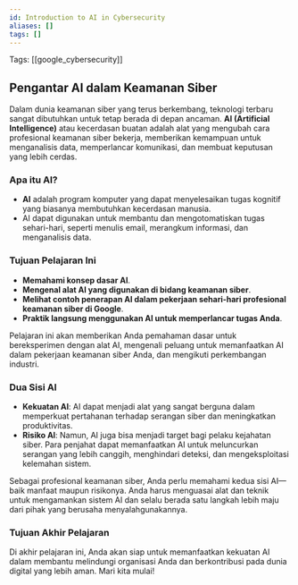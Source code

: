 ```yaml
---
id: Introduction to AI in Cybersecurity
aliases: []
tags: []
---
```


Tags: [[google_cybersecurity]]

## Pengantar AI dalam Keamanan Siber

Dalam dunia keamanan siber yang terus berkembang, teknologi terbaru sangat dibutuhkan untuk tetap berada di depan ancaman. **AI (Artificial Intelligence)** atau kecerdasan buatan adalah alat yang mengubah cara profesional keamanan siber bekerja, memberikan kemampuan untuk menganalisis data, memperlancar komunikasi, dan membuat keputusan yang lebih cerdas.

### Apa itu AI?

- **AI** adalah program komputer yang dapat menyelesaikan tugas kognitif yang biasanya membutuhkan kecerdasan manusia.
- AI dapat digunakan untuk membantu dan mengotomatiskan tugas sehari-hari, seperti menulis email, merangkum informasi, dan menganalisis data.

### Tujuan Pelajaran Ini

- **Memahami konsep dasar AI**.
- **Mengenal alat AI yang digunakan di bidang keamanan siber**.
- **Melihat contoh penerapan AI dalam pekerjaan sehari-hari profesional keamanan siber di Google**.
- **Praktik langsung menggunakan AI untuk memperlancar tugas Anda**.

Pelajaran ini akan memberikan Anda pemahaman dasar untuk bereksperimen dengan alat AI, mengenali peluang untuk memanfaatkan AI dalam pekerjaan keamanan siber Anda, dan mengikuti perkembangan industri.

### Dua Sisi AI

- **Kekuatan AI**: AI dapat menjadi alat yang sangat berguna dalam memperkuat pertahanan terhadap serangan siber dan meningkatkan produktivitas.
- **Risiko AI**: Namun, AI juga bisa menjadi target bagi pelaku kejahatan siber. Para penjahat dapat memanfaatkan AI untuk meluncurkan serangan yang lebih canggih, menghindari deteksi, dan mengeksploitasi kelemahan sistem.

Sebagai profesional keamanan siber, Anda perlu memahami kedua sisi AI—baik manfaat maupun risikonya. Anda harus menguasai alat dan teknik untuk mengamankan sistem AI dan selalu berada satu langkah lebih maju dari pihak yang berusaha menyalahgunakannya.

### Tujuan Akhir Pelajaran

Di akhir pelajaran ini, Anda akan siap untuk memanfaatkan kekuatan AI dalam membantu melindungi organisasi Anda dan berkontribusi pada dunia digital yang lebih aman. Mari kita mulai!
